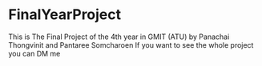 # FinalYearProject

This is The Final Project of the 4th year in GMIT (ATU) by Panachai Thongvinit and Pantaree Somcharoen 
If you want to see the whole project you can DM me
